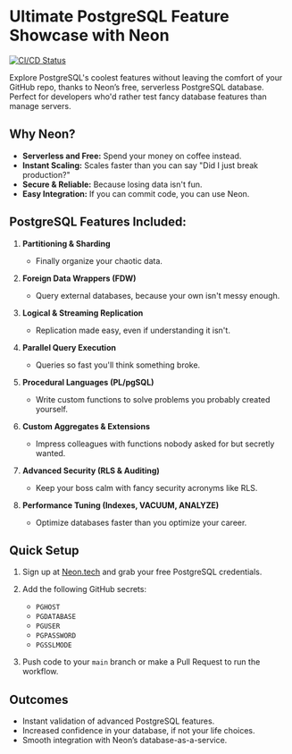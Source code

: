 # Ultimate PostgreSQL Feature Showcase with Neon

[![CI/CD Status](https://github.com/jjyuhub/NeonPostgres/actions/workflows/test-postgres.yml/badge.svg)](https://github.com/jjyuhub/NeonPostgres/actions/workflows/test-postgres.yml)

Explore PostgreSQL's coolest features without leaving the comfort of your GitHub repo, thanks to Neon’s free, serverless PostgreSQL database. Perfect for developers who'd rather test fancy database features than manage servers.

## Why Neon?
- **Serverless and Free:** Spend your money on coffee instead.
- **Instant Scaling:** Scales faster than you can say "Did I just break production?"
- **Secure & Reliable:** Because losing data isn't fun.
- **Easy Integration:** If you can commit code, you can use Neon.

## PostgreSQL Features Included:

1. **Partitioning & Sharding**
   - Finally organize your chaotic data.

2. **Foreign Data Wrappers (FDW)**
   - Query external databases, because your own isn't messy enough.

3. **Logical & Streaming Replication**
   - Replication made easy, even if understanding it isn't.

4. **Parallel Query Execution**
   - Queries so fast you'll think something broke.

5. **Procedural Languages (PL/pgSQL)**
   - Write custom functions to solve problems you probably created yourself.

6. **Custom Aggregates & Extensions**
   - Impress colleagues with functions nobody asked for but secretly wanted.

7. **Advanced Security (RLS & Auditing)**
   - Keep your boss calm with fancy security acronyms like RLS.

8. **Performance Tuning (Indexes, VACUUM, ANALYZE)**
   - Optimize databases faster than you optimize your career.

## Quick Setup

1. Sign up at [Neon.tech](https://neon.tech/) and grab your free PostgreSQL credentials.
2. Add the following GitHub secrets:
   - `PGHOST`
   - `PGDATABASE`
   - `PGUSER`
   - `PGPASSWORD`
   - `PGSSLMODE`

3. Push code to your `main` branch or make a Pull Request to run the workflow.

## Outcomes
- Instant validation of advanced PostgreSQL features.
- Increased confidence in your database, if not your life choices.
- Smooth integration with Neon’s database-as-a-service.


